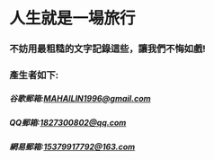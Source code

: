# **人生就是一場旅行**
### **不妨用最粗糙的文字記錄這些**，**讓我們不悔如戲**!
### **產生者如下**:
##### 谷歌郵箱:MAHAILIN1996@gmail.com
##### QQ郵箱:1827300802@qq.com
##### 網易郵箱:15379917792@163.com
